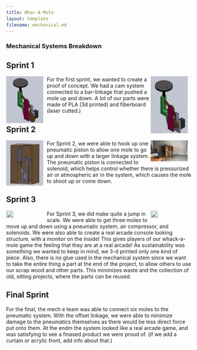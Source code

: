 ```yaml
---
title: Whac-A-Mole
layout: template
filename: mechanical.md
--- 
```

### Mechanical Systems Breakdown

## Sprint 1

<img src="website-images/mechanical/sprint_1-1.gif" width ="20%" height = "30%" style="float:left;margin:0px 10px 0px 0px">
<img src="website-images/mechanical/sprint_1-2.gif" width ="20%" height = "30%" style="float:right;margin:0px 10px 0px 0px">

For the first sprint, we wanted to create a proof of concept. We had a cam system connected to a bar-linkage that pushed a mole up and down. A lot of our parts were made of PLA (3d printed) and fiberboard (laser cutted.) 

## Sprint 2

<img src="website-images/mechanical/sprint_2-1.gif" width ="20%" height = "30%" style="float:left;margin:0px 10px 0px 0px">
<img src="website-images/mechanical/sprint_2-2.gif" width ="20%" height = "30%" style="float:right;margin:0px 10px 0px 0px">

For Sprint 2, we were able to hook up one pneumatic piston to allow one mole to go up and down with a larger linkage system. The pneumatic piston is connected to solenoid, which helps control whether there is pressurized air or atmospheric air in the system, which causes the mole to shoot up or come down. 

## Sprint 3

<img src="website-images/mechanical/sprint_3-1.gif" width ="20%" height = "30%" style="float:left;margin:0px 10px 0px 0px">
<img src="website-images/mechanical/sprint_3-2.gif" width ="20%" height = "30%" style="float:right;margin:0px 10px 0px 0px">

For Sprint 3, we did make quite a jump in scale. We were able to get three moles to move up and down using a pneumatic system, air compressor, and solenoids. We were also able to create a real arcade console looking structure, with a monitor on the inside! This gives players of our whack-a-mole game the feeling that they are at a real arcade! As sustainability was something we wanted to keep in mind, we 3-d printed only one kind of piece. Also, there is no glue used in the mechanical system since we want to take the entire thing a part at the end of the project, to allow others to use our scrap wood and other parts. This minimizes waste and the collection of old, sitting projects, where the parts can be reused. 

## Final Sprint

For the final, the mech e team was able to connect six moles to the pneumatic system. With the offset linkage, we were able to minimize damage to the pneumatics themselves as there would be less direct force put onto them. At the endm the system looked like a real arcade game, and was satisfying to see a finased product we were proud of. (if we add a curtain or acrylic front, add info about that.)
